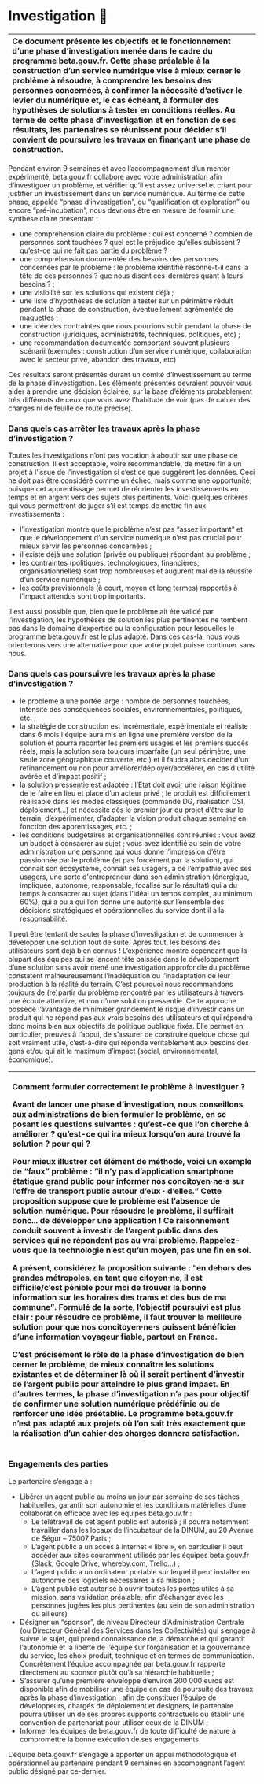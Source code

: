 # Investigation 🐣

| Ce document présente les objectifs et le fonctionnement d’une phase d’investigation menée dans le cadre du programme beta.gouv.fr.  Cette phase préalable à la construction d’un service numérique vise à mieux cerner le problème à résoudre, à comprendre les besoins des personnes concernées, à confirmer la nécessité d’activer le levier du numérique et, le cas échéant, à formuler des hypothèses de solutions à tester en conditions réelles. Au terme de cette phase d’investigation et en fonction de ses résultats, les partenaires se réunissent pour décider s’il convient de poursuivre les travaux en finançant une phase de construction.  |
| :--- |


Pendant environ 9 semaines et avec l’accompagnement d’un mentor expérimenté, beta.gouv.fr collabore avec votre administration afin d’investiguer un problème, et vérifier qu’il est assez universel et criant pour justifier un investissement dans un service numérique. Au terme de cette phase, appelée “phase d’investigation”, ou “qualification et exploration” ou encore “pré-incubation”, nous devrions être en mesure de fournir une synthèse claire présentant : 

* une compréhension claire du problème : qui est concerné ? combien de personnes sont touchées ? quel est le préjudice qu’elles subissent ? qu’est-ce qui ne fait pas partie du problème ? ;
* une compréhension documentée des besoins des personnes concernées par le problème : le problème identifié résonne-t-il dans la tête de ces personnes ? que nous disent ces-dernières quant à leurs besoins ?  ;
* une visibilité sur les solutions qui existent déjà ; 
* une liste d’hypothèses de solution à tester sur un périmètre réduit pendant la phase de construction, éventuellement agrémentée de maquettes ; 
* une idée des contraintes que nous pourrions subir pendant la phase de construction \(juridiques, administratifs, techniques, politiques, etc\) ;
* une recommandation documentée comportant souvent plusieurs scénarii \(exemples : construction d’un service numérique, collaboration avec le secteur privé, abandon des travaux, etc\)

Ces résultats seront présentés durant un comité d’investissement au terme de la phase d’investigation. Les éléments présentés devraient pouvoir vous aider à prendre une décision éclairée, sur la base d’éléments probablement très différents de ceux que vous avez l’habitude de voir \(pas de cahier des charges ni de feuille de route précise\). 

### Dans quels cas arrêter les travaux après la phase d’investigation ?

Toutes les investigations n’ont pas vocation à aboutir sur une phase de construction. Il est acceptable, voire recommandable, de mettre fin à un projet à l’issue de l’investigation si c’est ce que suggèrent les données. Ceci ne doit pas être considéré comme un échec, mais comme une opportunité, puisque cet apprentissage permet de réorienter les investissements en temps et en argent vers des sujets plus pertinents. Voici quelques critères qui vous permettront de juger s’il est temps de mettre fin aux investissements : 

* l’investigation montre que le problème n’est pas “assez important” et que le développement d’un service numérique n’est pas crucial pour mieux servir les personnes concernées ; 
* il existe déjà une solution \(privée ou publique\) répondant au problème ;
* les contraintes \(politiques, technologiques, financières, organisationnelles\) sont trop nombreuses et augurent mal de la réussite d’un service numérique ;
* les coûts prévisionnels \(à court, moyen et long termes\) rapportés à l’impact attendus sont trop importants.

Il est aussi possible que, bien que le problème ait été validé par l’investigation, les hypothèses de solution les plus pertinentes ne tombent pas dans le domaine d’expertise ou la configuration pour lesquelles le programme beta.gouv.fr est le plus adapté. Dans ces cas-là, nous vous orienterons vers une alternative pour que votre projet puisse continuer sans nous.

### Dans quels cas poursuivre les travaux après la phase d’investigation ?

* le problème a une portée large : nombre de personnes touchées, intensité des conséquences sociales, environnementales, politiques, etc. ;
* la stratégie de construction est incrémentale, expérimentale et réaliste : dans 6 mois l'équipe aura mis en ligne une première version de la solution et pourra raconter les premiers usages et les premiers succès réels, mais la solution sera toujours imparfaite \(un seul périmètre, une seule zone géographique couverte, etc.\) et il faudra alors décider d'un refinancement ou non pour améliorer/déployer/accélérer, en cas d'utilité avérée et d'impact positif ;
* la solution pressentie est adaptée : l’Etat doit avoir une raison légitime de le faire en lieu et place d’un acteur privé ; le produit est difficilement réalisable dans les modes classiques \(commande DG, réalisation DSI, déploiement…\) et nécessite dès le premier jour du projet d’être sur le terrain, d’expérimenter, d’adapter la vision produit chaque semaine en fonction des apprentissages, etc. ; 
* les conditions budgétaires et organisationnelles sont réunies : vous avez un budget à consacrer au sujet ; vous avez identifié au sein de votre administration une personne qui vous donne l’impression d’être passionnée par le problème \(et pas forcément par la solution\), qui connait son écosystème, connaît ses usagers, a de l’empathie avec ses usagers, une sorte d'entrepreneur dans son administration \(énergique, impliquée, autonome, responsable, focalisé sur le résultat\) qui a du temps à consacrer au sujet \(dans l'idéal un temps complet, au minimum 60%\), qui a ou à qui l’on donne une autorité sur l’ensemble des décisions stratégiques et opérationnelles du service dont il a la responsabilité.

Il peut être tentant de sauter la phase d’investigation et de commencer à développer une solution tout de suite. Après tout, les besoins des utilisateurs sont déjà bien connus ! L’expérience montre cependant que la plupart des équipes qui se lancent tête baissée dans le développement d’une solution sans avoir mené une investigation approfondie du problème constatent malheureusement l’inadéquation ou l’inadaptation de leur production à la réalité du terrain. C’est pourquoi nous recommandons toujours de \(re\)partir du problème rencontré par les utilisateurs à travers une écoute attentive, et non d’une solution pressentie. Cette approche possède l’avantage de minimiser grandement le risque d’investir dans un produit qui ne répond pas aux vrais besoins des utilisateurs et qui répondra donc moins bien aux objectifs de politique publique fixés. Elle permet en particulier, preuves à l’appui, de s’assurer de construire quelque chose qui soit vraiment utile, c’est-à-dire qui réponde véritablement aux besoins des gens et/ou qui ait le maximum d’impact \(social, environnemental, économique\).  


<table>
  <thead>
    <tr>
      <th style="text-align:left">
        <p><b>Comment formuler correctement le probl&#xE8;me &#xE0; investiguer ? </b>
          <br
          />
        </p>
        <p>Avant de lancer une phase d&#x2019;investigation, nous conseillons aux
          administrations de bien formuler le probl&#xE8;me, en se posant les questions
          suivantes : qu&#x2019;est-ce que l&#x2019;on cherche &#xE0; am&#xE9;liorer
          ? qu&#x2019;est-ce qui ira mieux lorsqu&#x2019;on aura trouv&#xE9; la solution
          ? pour qui ?
          <br />
        </p>
        <p>Pour mieux illustrer cet &#xE9;l&#xE9;ment de m&#xE9;thode, voici un exemple
          de &#x201C;faux&#x201D; probl&#xE8;me : &#x201C;il n&#x2019;y pas d&#x2019;application
          smartphone &#xE9;tatique grand public pour informer nos concitoyen&#xB7;ne&#xB7;s
          sur l&#x2019;offre de transport public autour d&#x2019;eux &#xB7; d&#x2019;elles.&#x201D;
          Cette proposition suppose que le probl&#xE8;me est l&#x2019;absence de
          solution num&#xE9;rique. Pour r&#xE9;soudre le probl&#xE8;me, il suffirait
          donc... de d&#xE9;velopper une application ! Ce raisonnement conduit souvent
          &#xE0; investir de l&#x2019;argent public dans des services qui ne r&#xE9;pondent
          pas au vrai probl&#xE8;me. Rappelez-vous que la technologie n&#x2019;est
          qu&#x2019;un moyen, pas une fin en soi.
          <br />
        </p>
        <p>A pr&#xE9;sent, consid&#xE9;rez la proposition suivante : &#x201C;en dehors
          des grandes m&#xE9;tropoles, en tant que citoyen&#xB7;ne, il est difficile/c&#x2019;est
          p&#xE9;nible pour moi de trouver la bonne information sur les horaires
          des trams et des bus de ma commune&#x201D;. Formul&#xE9; de la sorte, l&#x2019;objectif
          poursuivi est plus clair : pour r&#xE9;soudre ce probl&#xE8;me, il faut
          trouver la meilleure solution pour que nos concitoyen&#xB7;ne&#xB7;s puissent
          b&#xE9;n&#xE9;ficier d&#x2019;une information voyageur fiable, partout
          en France.
          <br />
        </p>
        <p>C&#x2019;est pr&#xE9;cis&#xE9;ment le r&#xF4;le de la phase d&#x2019;investigation
          de bien cerner le probl&#xE8;me, de mieux conna&#xEE;tre les solutions
          existantes et de d&#xE9;terminer l&#xE0; o&#xF9; il serait pertinent d&#x2019;investir
          de l&#x2019;argent public pour atteindre le plus grand impact. En d&#x2019;autres
          termes, la phase d&#x2019;investigation n&#x2019;a pas pour objectif de
          confirmer une solution num&#xE9;rique pr&#xE9;d&#xE9;finie ou de renforcer
          une id&#xE9;e pr&#xE9;&#xE9;tablie. Le programme beta.gouv.fr n&#x2019;est
          pas adapt&#xE9; aux projets o&#xF9; l&#x2019;on sait tr&#xE8;s exactement
          que la r&#xE9;alisation d&#x2019;un cahier des charges donnera satisfaction.</p>
      </th>
    </tr>
  </thead>
  <tbody></tbody>
</table>

### Engagements des parties

Le partenaire s’engage à :

* Libérer un agent public au moins un jour par semaine de ses tâches habituelles, garantir son autonomie et les conditions matérielles d’une collaboration efficace avec les équipes beta.gouv.fr : 
  * Le télétravail de cet agent public est autorisé ; il pourra notamment travailler dans les locaux de l’incubateur de la DINUM, au 20 Avenue de Ségur – 75007 Paris ;
  * L’agent public a un accès à internet « libre », en particulier il peut accéder aux sites couramment utilisés par les équipes beta.gouv.fr \(Slack, Google Drive, whereby.com, Trello…\) ;
  * L’agent public a un ordinateur portable sur lequel il peut installer en autonomie des logiciels nécessaires à sa mission ;
  * L’agent public est autorisé à ouvrir toutes les portes utiles à sa mission, sans validation préalable, afin d’échanger avec les personnes jugées les plus pertinentes \(au sein de son administration ou ailleurs\) 
* Désigner un “sponsor”, de niveau Directeur d'Administration Centrale \(ou Directeur Général des Services dans les Collectivités\) qui s’engage à suivre le sujet, qui prend connaissance de la démarche et qui garantit l’autonomie et la liberté de l’équipe sur l’organisation et la gouvernance du service, les choix produit, technique et en termes de communication. Concrètement l’équipe accompagnée par beta.gouv.fr rapporte directement au sponsor plutôt qu’à sa hiérarchie habituelle ;
* S’assurer qu’une première enveloppe d’environ 200 000 euros est disponible afin de mobiliser une équipe en cas de poursuite des travaux après la phase d’investigation ; afin de constituer l’équipe de développeurs, chargés de déploiement et designers, le partenaire pourra utiliser un de ses propres supports contractuels ou établir une convention de partenariat pour utiliser ceux de la DINUM ;
* Informer les équipes de beta.gouv.fr de toute difficulté de nature à compromettre la bonne exécution de ses engagements.

L’équipe beta.gouv.fr s’engage à apporter un appui méthodologique et opérationnel au partenaire pendant 9 semaines en accompagnant l’agent public désigné par ce-dernier. 

